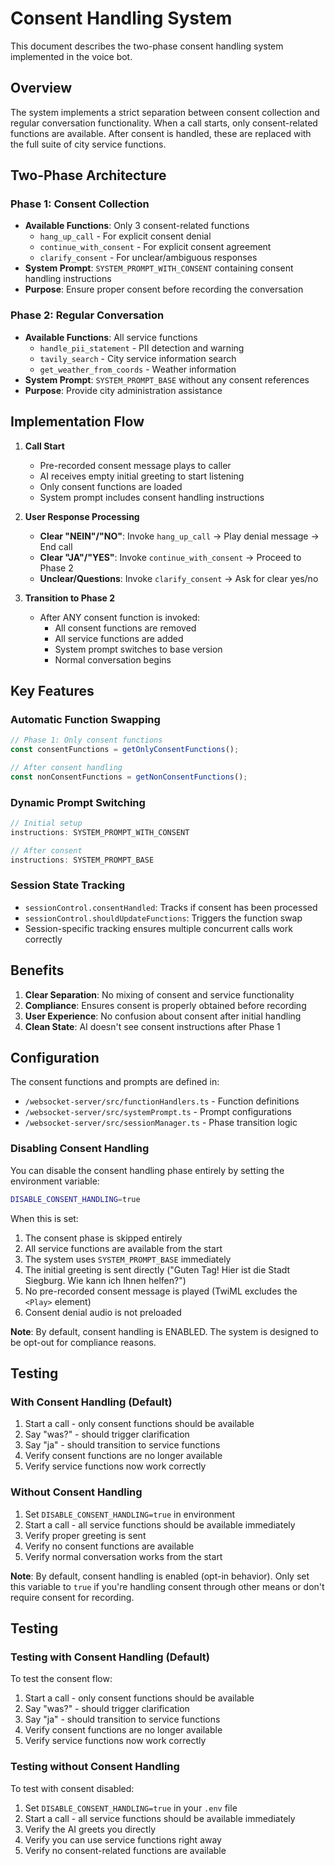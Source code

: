 # Consent Handling System

This document describes the two-phase consent handling system implemented in the voice bot.

## Overview

The system implements a strict separation between consent collection and regular conversation functionality. When a call starts, only consent-related functions are available. After consent is handled, these are replaced with the full suite of city service functions.

## Two-Phase Architecture

### Phase 1: Consent Collection
- **Available Functions**: Only 3 consent-related functions
  - `hang_up_call` - For explicit consent denial
  - `continue_with_consent` - For explicit consent agreement  
  - `clarify_consent` - For unclear/ambiguous responses
- **System Prompt**: `SYSTEM_PROMPT_WITH_CONSENT` containing consent handling instructions
- **Purpose**: Ensure proper consent before recording the conversation

### Phase 2: Regular Conversation
- **Available Functions**: All service functions
  - `handle_pii_statement` - PII detection and warning
  - `tavily_search` - City service information search
  - `get_weather_from_coords` - Weather information
- **System Prompt**: `SYSTEM_PROMPT_BASE` without any consent references
- **Purpose**: Provide city administration assistance

## Implementation Flow

1. **Call Start**
   - Pre-recorded consent message plays to caller
   - AI receives empty initial greeting to start listening
   - Only consent functions are loaded
   - System prompt includes consent handling instructions

2. **User Response Processing**
   - **Clear "NEIN"/"NO"**: Invoke `hang_up_call` → Play denial message → End call
   - **Clear "JA"/"YES"**: Invoke `continue_with_consent` → Proceed to Phase 2
   - **Unclear/Questions**: Invoke `clarify_consent` → Ask for clear yes/no

3. **Transition to Phase 2**
   - After ANY consent function is invoked:
     - All consent functions are removed
     - All service functions are added
     - System prompt switches to base version
     - Normal conversation begins

## Key Features

### Automatic Function Swapping
```typescript
// Phase 1: Only consent functions
const consentFunctions = getOnlyConsentFunctions();

// After consent handling
const nonConsentFunctions = getNonConsentFunctions();
```

### Dynamic Prompt Switching
```typescript
// Initial setup
instructions: SYSTEM_PROMPT_WITH_CONSENT

// After consent
instructions: SYSTEM_PROMPT_BASE
```

### Session State Tracking
- `sessionControl.consentHandled`: Tracks if consent has been processed
- `sessionControl.shouldUpdateFunctions`: Triggers the function swap
- Session-specific tracking ensures multiple concurrent calls work correctly

## Benefits

1. **Clear Separation**: No mixing of consent and service functionality
2. **Compliance**: Ensures consent is properly obtained before recording
3. **User Experience**: No confusion about consent after initial handling
4. **Clean State**: AI doesn't see consent instructions after Phase 1

## Configuration

The consent functions and prompts are defined in:
- `/websocket-server/src/functionHandlers.ts` - Function definitions
- `/websocket-server/src/systemPrompt.ts` - Prompt configurations
- `/websocket-server/src/sessionManager.ts` - Phase transition logic

### Disabling Consent Handling

You can disable the consent handling phase entirely by setting the environment variable:

```bash
DISABLE_CONSENT_HANDLING=true
```

When this is set:
1. The consent phase is skipped entirely
2. All service functions are available from the start
3. The system uses `SYSTEM_PROMPT_BASE` immediately
4. The initial greeting is sent directly ("Guten Tag! Hier ist die Stadt Siegburg. Wie kann ich Ihnen helfen?")
5. No pre-recorded consent message is played (TwiML excludes the `<Play>` element)
6. Consent denial audio is not preloaded

**Note**: By default, consent handling is ENABLED. The system is designed to be opt-out for compliance reasons.

## Testing

### With Consent Handling (Default)
1. Start a call - only consent functions should be available
2. Say "was?" - should trigger clarification
3. Say "ja" - should transition to service functions
4. Verify consent functions are no longer available
5. Verify service functions now work correctly

### Without Consent Handling
1. Set `DISABLE_CONSENT_HANDLING=true` in environment
2. Start a call - all service functions should be available immediately
3. Verify proper greeting is sent
4. Verify no consent functions are available
5. Verify normal conversation works from the start

**Note**: By default, consent handling is enabled (opt-in behavior). Only set this variable to `true` if you're handling consent through other means or don't require consent for recording.

## Testing

### Testing with Consent Handling (Default)
To test the consent flow:
1. Start a call - only consent functions should be available
2. Say "was?" - should trigger clarification
3. Say "ja" - should transition to service functions
4. Verify consent functions are no longer available
5. Verify service functions now work correctly

### Testing without Consent Handling
To test with consent disabled:
1. Set `DISABLE_CONSENT_HANDLING=true` in your `.env` file
2. Start a call - all service functions should be available immediately
3. Verify the AI greets you directly
4. Verify you can use service functions right away
5. Verify no consent-related functions are available